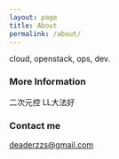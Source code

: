```yaml
---
layout: page
title: About
permalink: /about/
---
```


cloud, openstack, ops, dev.

### More Information

二次元控 LL大法好

### Contact me

[deaderzzs@gmail.com](mailto:deaderzzs@gmail.com)
